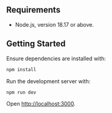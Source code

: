 ## Requirements

- Node.js, version 18.17 or above.

## Getting Started

Ensure dependencies are installed with:

```bash
npm install
```

Run the development server with:

```bash
npm run dev
```

Open [http://localhost:3000](http://localhost:3000).
